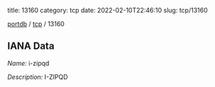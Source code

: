 title: 13160
category: tcp
date: 2022-02-10T22:46:10
slug: tcp/13160

[portdb](/) / [tcp](/category/tcp.html) / 13160


## IANA Data

_Name:_ i-zipqd

_Description:_ I-ZIPQD

